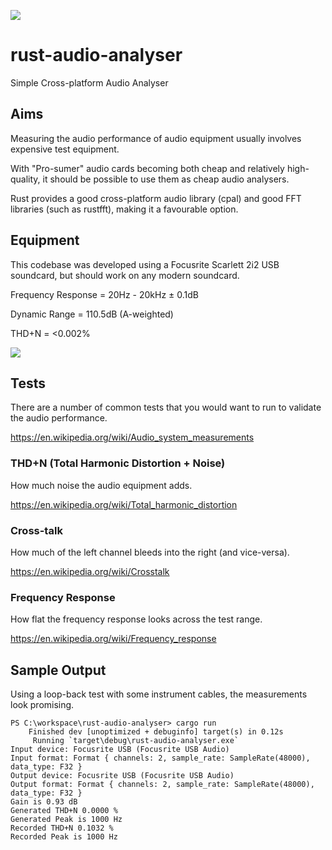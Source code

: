 ![](https://www.clipartmax.com/png/middle/455-4550844_sound-wave-clipart-icon-icon-sound-wave-png.png)

# rust-audio-analyser
Simple Cross-platform Audio Analyser

## Aims

Measuring the audio performance of audio equipment usually involves expensive test equipment.

With "Pro-sumer" audio cards becoming both cheap and relatively high-quality, it should be possible to use them as cheap audio analysers.

Rust provides a good cross-platform audio library (cpal) and good FFT libraries (such as rustfft), making it a favourable option.

## Equipment

This codebase was developed using a Focusrite Scarlett 2i2 USB soundcard, but should work on any modern soundcard.

Frequency Response = 20Hz - 20kHz ± 0.1dB

Dynamic Range = 110.5dB (A-weighted)

THD+N = <0.002%

![](https://mixdownmag.com.au/wp-content/uploads/2016/08/focusrite_0.jpg)

## Tests

There are a number of common tests that you would want to run to validate the audio performance.

https://en.wikipedia.org/wiki/Audio_system_measurements

### THD+N (Total Harmonic Distortion + Noise)

How much noise the audio equipment adds.

https://en.wikipedia.org/wiki/Total_harmonic_distortion

### Cross-talk

How much of the left channel bleeds into the right (and vice-versa).

https://en.wikipedia.org/wiki/Crosstalk

### Frequency Response

How flat the frequency response looks across the test range.

https://en.wikipedia.org/wiki/Frequency_response

## Sample Output

Using a loop-back test with some instrument cables, the measurements look promising.

```
PS C:\workspace\rust-audio-analyser> cargo run
    Finished dev [unoptimized + debuginfo] target(s) in 0.12s
     Running `target\debug\rust-audio-analyser.exe`
Input device: Focusrite USB (Focusrite USB Audio)
Input format: Format { channels: 2, sample_rate: SampleRate(48000), data_type: F32 }
Output device: Focusrite USB (Focusrite USB Audio)
Output format: Format { channels: 2, sample_rate: SampleRate(48000), data_type: F32 }
Gain is 0.93 dB
Generated THD+N 0.0000 %
Generated Peak is 1000 Hz
Recorded THD+N 0.1032 %
Recorded Peak is 1000 Hz
```

